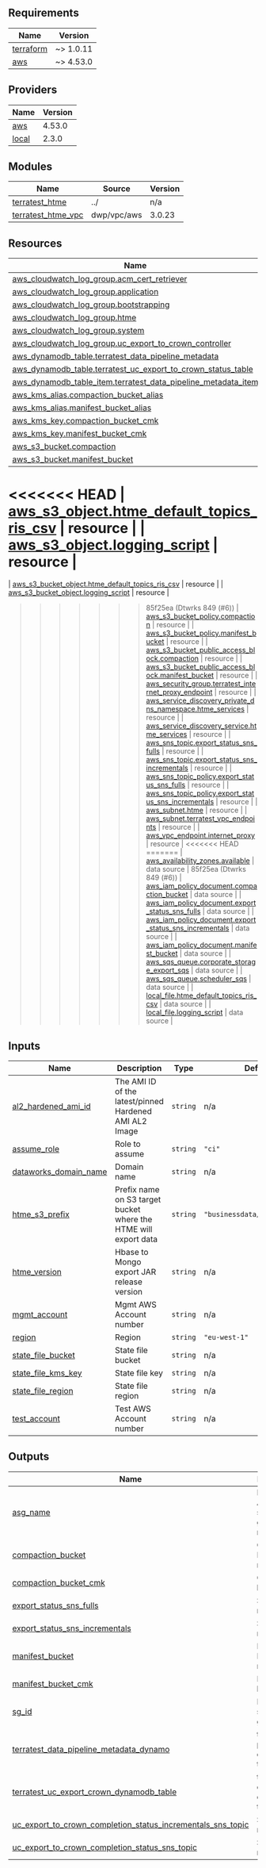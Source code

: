 <!-- BEGIN_TF_DOCS -->
## Requirements

| Name | Version |
|------|---------|
| <a name="requirement_terraform"></a> [terraform](#requirement\_terraform) | ~> 1.0.11 |
| <a name="requirement_aws"></a> [aws](#requirement\_aws) | ~> 4.53.0 |

## Providers

| Name | Version |
|------|---------|
| <a name="provider_aws"></a> [aws](#provider\_aws) | 4.53.0 |
| <a name="provider_local"></a> [local](#provider\_local) | 2.3.0 |

## Modules

| Name | Source | Version |
|------|--------|---------|
| <a name="module_terratest_htme"></a> [terratest\_htme](#module\_terratest\_htme) | ../ | n/a |
| <a name="module_terratest_htme_vpc"></a> [terratest\_htme\_vpc](#module\_terratest\_htme\_vpc) | dwp/vpc/aws | 3.0.23 |

## Resources

| Name | Type |
|------|------|
| [aws_cloudwatch_log_group.acm_cert_retriever](https://registry.terraform.io/providers/hashicorp/aws/latest/docs/resources/cloudwatch_log_group) | resource |
| [aws_cloudwatch_log_group.application](https://registry.terraform.io/providers/hashicorp/aws/latest/docs/resources/cloudwatch_log_group) | resource |
| [aws_cloudwatch_log_group.bootstrapping](https://registry.terraform.io/providers/hashicorp/aws/latest/docs/resources/cloudwatch_log_group) | resource |
| [aws_cloudwatch_log_group.htme](https://registry.terraform.io/providers/hashicorp/aws/latest/docs/resources/cloudwatch_log_group) | resource |
| [aws_cloudwatch_log_group.system](https://registry.terraform.io/providers/hashicorp/aws/latest/docs/resources/cloudwatch_log_group) | resource |
| [aws_cloudwatch_log_group.uc_export_to_crown_controller](https://registry.terraform.io/providers/hashicorp/aws/latest/docs/resources/cloudwatch_log_group) | resource |
| [aws_dynamodb_table.terratest_data_pipeline_metadata](https://registry.terraform.io/providers/hashicorp/aws/latest/docs/resources/dynamodb_table) | resource |
| [aws_dynamodb_table.terratest_uc_export_to_crown_status_table](https://registry.terraform.io/providers/hashicorp/aws/latest/docs/resources/dynamodb_table) | resource |
| [aws_dynamodb_table_item.terratest_data_pipeline_metadata_item](https://registry.terraform.io/providers/hashicorp/aws/latest/docs/resources/dynamodb_table_item) | resource |
| [aws_kms_alias.compaction_bucket_alias](https://registry.terraform.io/providers/hashicorp/aws/latest/docs/resources/kms_alias) | resource |
| [aws_kms_alias.manifest_bucket_alias](https://registry.terraform.io/providers/hashicorp/aws/latest/docs/resources/kms_alias) | resource |
| [aws_kms_key.compaction_bucket_cmk](https://registry.terraform.io/providers/hashicorp/aws/latest/docs/resources/kms_key) | resource |
| [aws_kms_key.manifest_bucket_cmk](https://registry.terraform.io/providers/hashicorp/aws/latest/docs/resources/kms_key) | resource |
| [aws_s3_bucket.compaction](https://registry.terraform.io/providers/hashicorp/aws/latest/docs/resources/s3_bucket) | resource |
| [aws_s3_bucket.manifest_bucket](https://registry.terraform.io/providers/hashicorp/aws/latest/docs/resources/s3_bucket) | resource |
<<<<<<< HEAD
| [aws_s3_object.htme_default_topics_ris_csv](https://registry.terraform.io/providers/hashicorp/aws/latest/docs/resources/s3_bucket_object) | resource |
| [aws_s3_object.logging_script](https://registry.terraform.io/providers/hashicorp/aws/latest/docs/resources/s3_bucket_object) | resource |
=======
| [aws_s3_bucket_object.htme_default_topics_ris_csv](https://registry.terraform.io/providers/hashicorp/aws/latest/docs/resources/s3_bucket_object) | resource |
| [aws_s3_bucket_object.logging_script](https://registry.terraform.io/providers/hashicorp/aws/latest/docs/resources/s3_bucket_object) | resource |
>>>>>>> 85f25ea (Dtwrks 849 (#6))
| [aws_s3_bucket_policy.compaction](https://registry.terraform.io/providers/hashicorp/aws/latest/docs/resources/s3_bucket_policy) | resource |
| [aws_s3_bucket_policy.manifest_bucket](https://registry.terraform.io/providers/hashicorp/aws/latest/docs/resources/s3_bucket_policy) | resource |
| [aws_s3_bucket_public_access_block.compaction](https://registry.terraform.io/providers/hashicorp/aws/latest/docs/resources/s3_bucket_public_access_block) | resource |
| [aws_s3_bucket_public_access_block.manifest_bucket](https://registry.terraform.io/providers/hashicorp/aws/latest/docs/resources/s3_bucket_public_access_block) | resource |
| [aws_security_group.terratest_internet_proxy_endpoint](https://registry.terraform.io/providers/hashicorp/aws/latest/docs/resources/security_group) | resource |
| [aws_service_discovery_private_dns_namespace.htme_services](https://registry.terraform.io/providers/hashicorp/aws/latest/docs/resources/service_discovery_private_dns_namespace) | resource |
| [aws_service_discovery_service.htme_services](https://registry.terraform.io/providers/hashicorp/aws/latest/docs/resources/service_discovery_service) | resource |
| [aws_sns_topic.export_status_sns_fulls](https://registry.terraform.io/providers/hashicorp/aws/latest/docs/resources/sns_topic) | resource |
| [aws_sns_topic.export_status_sns_incrementals](https://registry.terraform.io/providers/hashicorp/aws/latest/docs/resources/sns_topic) | resource |
| [aws_sns_topic_policy.export_status_sns_fulls](https://registry.terraform.io/providers/hashicorp/aws/latest/docs/resources/sns_topic_policy) | resource |
| [aws_sns_topic_policy.export_status_sns_incrementals](https://registry.terraform.io/providers/hashicorp/aws/latest/docs/resources/sns_topic_policy) | resource |
| [aws_subnet.htme](https://registry.terraform.io/providers/hashicorp/aws/latest/docs/resources/subnet) | resource |
| [aws_subnet.terratest_vpc_endpoints](https://registry.terraform.io/providers/hashicorp/aws/latest/docs/resources/subnet) | resource |
| [aws_vpc_endpoint.internet_proxy](https://registry.terraform.io/providers/hashicorp/aws/latest/docs/resources/vpc_endpoint) | resource |
<<<<<<< HEAD
=======
| [aws_availability_zones.available](https://registry.terraform.io/providers/hashicorp/aws/latest/docs/data-sources/availability_zones) | data source |
>>>>>>> 85f25ea (Dtwrks 849 (#6))
| [aws_iam_policy_document.compaction_bucket](https://registry.terraform.io/providers/hashicorp/aws/latest/docs/data-sources/iam_policy_document) | data source |
| [aws_iam_policy_document.export_status_sns_fulls](https://registry.terraform.io/providers/hashicorp/aws/latest/docs/data-sources/iam_policy_document) | data source |
| [aws_iam_policy_document.export_status_sns_incrementals](https://registry.terraform.io/providers/hashicorp/aws/latest/docs/data-sources/iam_policy_document) | data source |
| [aws_iam_policy_document.manifest_bucket](https://registry.terraform.io/providers/hashicorp/aws/latest/docs/data-sources/iam_policy_document) | data source |
| [aws_sqs_queue.corporate_storage_export_sqs](https://registry.terraform.io/providers/hashicorp/aws/latest/docs/data-sources/sqs_queue) | data source |
| [aws_sqs_queue.scheduler_sqs](https://registry.terraform.io/providers/hashicorp/aws/latest/docs/data-sources/sqs_queue) | data source |
| [local_file.htme_default_topics_ris_csv](https://registry.terraform.io/providers/hashicorp/local/latest/docs/data-sources/file) | data source |
| [local_file.logging_script](https://registry.terraform.io/providers/hashicorp/local/latest/docs/data-sources/file) | data source |

## Inputs

| Name | Description | Type | Default | Required |
|------|-------------|------|---------|:--------:|
| <a name="input_al2_hardened_ami_id"></a> [al2\_hardened\_ami\_id](#input\_al2\_hardened\_ami\_id) | The AMI ID of the latest/pinned Hardened AMI AL2 Image | `string` | n/a | yes |
| <a name="input_assume_role"></a> [assume\_role](#input\_assume\_role) | Role to assume | `string` | `"ci"` | no |
| <a name="input_dataworks_domain_name"></a> [dataworks\_domain\_name](#input\_dataworks\_domain\_name) | Domain name | `string` | n/a | yes |
| <a name="input_htme_s3_prefix"></a> [htme\_s3\_prefix](#input\_htme\_s3\_prefix) | Prefix name on S3 target bucket where the HTME will export data | `string` | `"businessdata/mongo/ucdata"` | no |
| <a name="input_htme_version"></a> [htme\_version](#input\_htme\_version) | Hbase to Mongo export JAR release version | `string` | n/a | yes |
| <a name="input_mgmt_account"></a> [mgmt\_account](#input\_mgmt\_account) | Mgmt AWS Account number | `string` | n/a | yes |
| <a name="input_region"></a> [region](#input\_region) | Region | `string` | `"eu-west-1"` | no |
| <a name="input_state_file_bucket"></a> [state\_file\_bucket](#input\_state\_file\_bucket) | State file bucket | `string` | n/a | yes |
| <a name="input_state_file_kms_key"></a> [state\_file\_kms\_key](#input\_state\_file\_kms\_key) | State file key | `string` | n/a | yes |
| <a name="input_state_file_region"></a> [state\_file\_region](#input\_state\_file\_region) | State file region | `string` | n/a | yes |
| <a name="input_test_account"></a> [test\_account](#input\_test\_account) | Test AWS Account number | `string` | n/a | yes |

## Outputs

| Name | Description |
|------|-------------|
| <a name="output_asg_name"></a> [asg\_name](#output\_asg\_name) | HTME Auto-scaling group name. |
| <a name="output_compaction_bucket"></a> [compaction\_bucket](#output\_compaction\_bucket) | Compaction Bucket maps |
| <a name="output_compaction_bucket_cmk"></a> [compaction\_bucket\_cmk](#output\_compaction\_bucket\_cmk) | Compaction key maps |
| <a name="output_export_status_sns_fulls"></a> [export\_status\_sns\_fulls](#output\_export\_status\_sns\_fulls) | SNS Topic maps |
| <a name="output_export_status_sns_incrementals"></a> [export\_status\_sns\_incrementals](#output\_export\_status\_sns\_incrementals) | SNS Topic maps |
| <a name="output_manifest_bucket"></a> [manifest\_bucket](#output\_manifest\_bucket) | Manifest Bucket maps |
| <a name="output_manifest_bucket_cmk"></a> [manifest\_bucket\_cmk](#output\_manifest\_bucket\_cmk) | Manifest key maps |
| <a name="output_sg_id"></a> [sg\_id](#output\_sg\_id) | HTME security group ID. |
| <a name="output_terratest_data_pipeline_metadata_dynamo"></a> [terratest\_data\_pipeline\_metadata\_dynamo](#output\_terratest\_data\_pipeline\_metadata\_dynamo) | terratest pipeline dynamo table |
| <a name="output_terratest_uc_export_crown_dynamodb_table"></a> [terratest\_uc\_export\_crown\_dynamodb\_table](#output\_terratest\_uc\_export\_crown\_dynamodb\_table) | terratest export dynamo table |
| <a name="output_uc_export_to_crown_completion_status_incrementals_sns_topic"></a> [uc\_export\_to\_crown\_completion\_status\_incrementals\_sns\_topic](#output\_uc\_export\_to\_crown\_completion\_status\_incrementals\_sns\_topic) | SNS Topic maps |
| <a name="output_uc_export_to_crown_completion_status_sns_topic"></a> [uc\_export\_to\_crown\_completion\_status\_sns\_topic](#output\_uc\_export\_to\_crown\_completion\_status\_sns\_topic) | SNS Topic maps |
<!-- END_TF_DOCS -->
